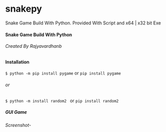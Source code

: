 # snakepy
Snake Game Build With Python. Provided With Script and x64 | x32 bit Exe
#### Snake Game Build With Python
###### Created By Rajyavardhanb

#### Installation 
`$ python -m pip install pygame` or `pip install pygame`
###### or
`$ python -m install random2 ` or `pip install random2`

##### GUI Game
###### Screenshot-


